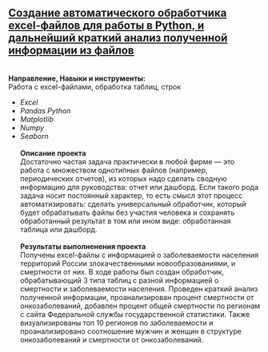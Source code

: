 ## [Создание автоматического обработчика excel-файлов для работы в Python, и дальнейший краткий анализ полученной информации из файлов](https://github.com/OrlovaD/Portfolio_Projects/blob/main/excel_processor/processor_eda1.ipynb) <br />
<br /> **Направление, Навыки и инструменты:**
<br /> Работа с excel-файлами, обработка таблиц, строк
* _Excel_
* _Pandas_
  _Python_
* _Matplotlib_
*  _Numpy_
*  _Seaborn_<br />
<br />**Описание проекта** <br />
Достаточно частая задача практически в любой фирме — это работа с множеством однотипных файлов (например, периодических отчетов), из которых надо сделать сводную информацию для руководства: отчет или дашборд. Если такого рода задача носит постоянный характер, то есть смысл этот процесс автоматизировать: сделать универсальный обработчик, который будет обрабатывать файлы без участия человека и сохранять обработанный результат в том или ином виде: обработанная таблица или дашборд.<br />
<br />**Результаты выполненения проекта**<br /> 
Получены excel-файлы с информацией о заболеваемости населения территорий России злокачественными новообразованиями, и смертности от них.   В ходе работы был создан обработчик, обрабатывающий 3 типа таблиц с разной информацией о смертности и заболеваемости населения. Проведен краткий анализ полученной информации, проанализирован процент смертности от онкозаболеваний, добавлен процент общей смертности по регионам с сайта Федеральной службы государственной статистики. Также визуализированы топ 10 регионов по заболеваемости и проанализировано соотношение мужчин и женщин в структуре онкозаболеваний и смертности от онкозаболеваний. 
